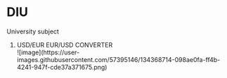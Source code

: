# DIU
University subject

<ol>
<li>USD/EUR EUR/USD CONVERTER</li>
![image](https://user-images.githubusercontent.com/57395146/134368714-098ae0fa-ff4b-4241-947f-cde37a371675.png)
</ol>

